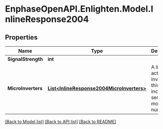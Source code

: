 # EnphaseOpenAPI.Enlighten.Model.InlineResponse2004

## Properties

Name | Type | Description | Notes
------------ | ------------- | ------------- | -------------
**SignalStrength** | **int** |  | 
**MicroInverters** | [**List&lt;InlineResponse2004MicroInverters&gt;**](InlineResponse2004MicroInverters.md) | A list of active inverters on this system, including serial and model numbers. | 

[[Back to Model list]](../README.md#documentation-for-models) [[Back to API list]](../README.md#documentation-for-api-endpoints) [[Back to README]](../README.md)

